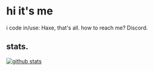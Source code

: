 # hi it's me

i code in/use: Haxe, that's all.
how to reach me? Discord.
## stats.

[![github stats](https://github-readme-stats.vercel.app/api?username=windows10win7posreadywoeskio&show_icons=true&custom_title=take%20a%20shit%20in%20de%20notepad!&theme=transparent)](https://github.com/anuraghazra/github-readme-stats)
